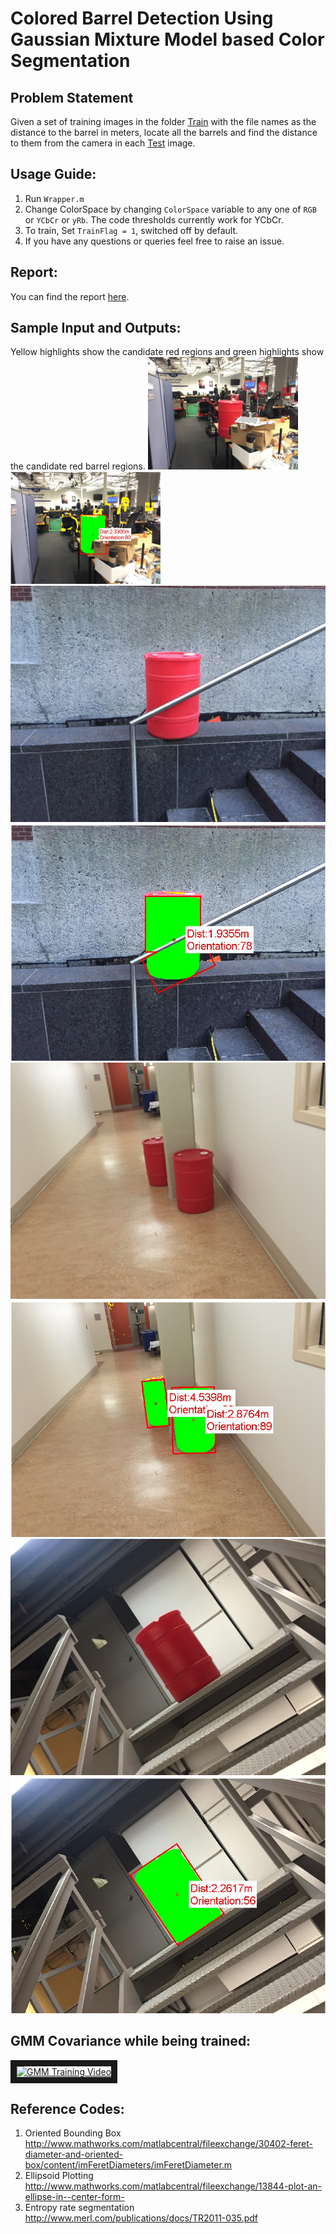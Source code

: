 # Colored Barrel Detection Using Gaussian Mixture Model based Color Segmentation

## Problem Statement
Given a set of training images in the folder [Train](Train) with the file names as the distance to the barrel in meters, locate all the barrels and find the distance to them from the camera in each [Test](Test) image.

## Usage Guide:
1.  Run `Wrapper.m`
2. Change ColorSpace by changing `ColorSpace` variable to any one of `RGB` or `YCbCr` or `yRb`. The code thresholds currently work for YCbCr.
3. To train, Set `TrainFlag = 1`, switched off by default. 
4. If you have any questions or queries feel free to raise an issue.

## Report:
You can find the report [here](Report/ESE650Project1.pdf).

## Sample Input and Outputs:
Yellow highlights show the candidate red regions and green highlights show the candidate red barrel regions.
<img src="Test/001.png" width="240"><img src="TestOutputs/YCbCr1.jpg" width="240">
![Input](Test/002.png)![Output](TestOutputs/YCbCr2.jpg)
![Input](Test/003.png)![Output](TestOutputs/YCbCr3.jpg)
![Input](Test/004.png)![Output](TestOutputs/YCbCr4.jpg)

## GMM Covariance while being trained:
<a href="http://www.youtube.com/watch?feature=player_embedded&v=ynWo76IzC_U
" target="_blank"><img src="http://img.youtube.com/vi/ynWo76IzC_U/0.jpg" 
alt="GMM Training Video" width="240" height="180" border="10" /></a>

## Reference Codes:
1. Oriented Bounding Box http://www.mathworks.com/matlabcentral/fileexchange/30402-feret-diameter-and-oriented-box/content/imFeretDiameters/imFeretDiameter.m
2. Ellipsoid Plotting http://www.mathworks.com/matlabcentral/fileexchange/13844-plot-an-ellipse-in--center-form-
3. Entropy rate segmentation http://www.merl.com/publications/docs/TR2011-035.pdf


